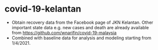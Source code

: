 # covid-19-kelantan
- Obtain recovery data from the Facebook page of JKN Kelantan. Other important state data e.g. new cases and death are already available from https://github.com/wnarifin/covid-19-malaysia
- Combined with baseline data for analysis and modeling starting from 1/4/2021.

